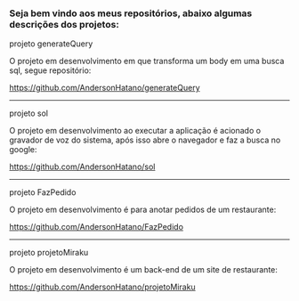### Seja bem vindo aos meus repositórios, abaixo algumas descrições dos projetos:

projeto generateQuery

O projeto em desenvolvimento em que transforma um body em uma busca sql, segue repositório:
 
https://github.com/AndersonHatano/generateQuery

-------------------------------------------------------------------------------------------------------

projeto sol

O projeto em desenvolvimento ao executar a aplicação é acionado o gravador de voz do sistema, após isso abre o navegador e faz a busca no google: 

https://github.com/AndersonHatano/sol

-------------------------------------------------------------------------------------------------------

projeto FazPedido

O projeto em desenvolvimento é para anotar pedidos de um restaurante:

https://github.com/AndersonHatano/FazPedido

-------------------------------------------------------------------------------------------------------

projeto projetoMiraku

O projeto em desenvolvimento é um back-end de um site de restaurante:

https://github.com/AndersonHatano/projetoMiraku

<!--
**AndersonHatano/AndersonHatano** is a ✨ _special_ ✨ repository because its `README.md` (this file) appears on your GitHub profile.

Here are some ideas to get you started:

- 🔭 I’m currently working on ...
- 🌱 I’m currently learning ...
- 👯 I’m looking to collaborate on ...
- 🤔 I’m looking for help with ...
- 💬 Ask me about ...
- 📫 How to reach me: ...
- 😄 Pronouns: ...
- ⚡ Fun fact: ...
-->
